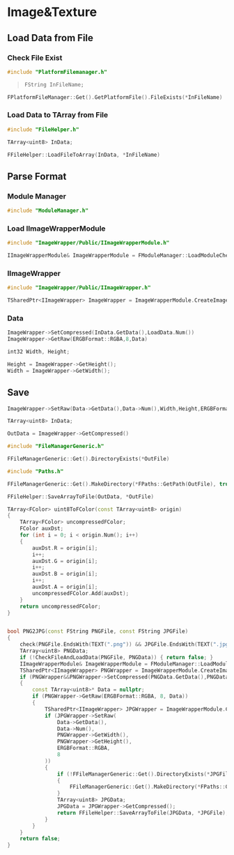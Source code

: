 # Image&Texture
## Load Data from File
### Check File Exist
```c++
#include "PlatformFilemanager.h"
```
> ```c++
>FString InFileName;
>```
```c++
FPlatformFileManager::Get().GetPlatformFile().FileExists(*InFileName)
```
### Load Data to TArray from File
```c++
#include "FileHelper.h"
```

```c++
TArray<uint8> InData;
```
```c++
FFileHelper::LoadFileToArray(InData, *InFileName)
```
## Parse Format
### Module Manager
```c++
#include "ModuleManager.h"
```
### Load IImageWrapperModule
```c++
#include "ImageWrapper/Public/IImageWrapperModule.h"
```
```c++
IImageWrapperModule& ImageWrapperModule = FModuleManager::LoadModuleChecked<IImageWrapperModule>(FName("ImageWrapper"));
```
### IImageWrapper
```c++
#include "ImageWrapper/Public/IImageWrapper.h"
```
```c++
TSharedPtr<IImageWrapper> ImageWrapper = ImageWrapperModule.CreateImageWrapper(EImageFormat::PNG);
```
### Data
```c++
ImageWrapper->SetCompressed(InData.GetData(),LoadData.Num())
ImageWrapper->GetRaw(ERGBFormat::RGBA,8,Data)
```
```c++
int32 Width, Height;
 ```
```c++
Height = ImageWrapper->GetHeight();
Width = ImageWrapper->GetWidth();
```

## Save
```c++
ImageWrapper->SetRaw(Data->GetData(),Data->Num(),Width,Height,ERGBFormat::RGBA,8)
```
```c++
TArray<uint8> InData;
```
```c++
OutData = ImageWrapper->GetCompressed()
```
```c++
#include "FileManagerGeneric.h"
```
```c++
FFileManagerGeneric::Get().DirectoryExists(*OutFile)
```
```c++
#include "Paths.h"
```
```c++
FFileManagerGeneric::Get().MakeDirectory(*FPaths::GetPath(OutFile), true)
```
```c++
FFileHelper::SaveArrayToFile(OutData, *OutFile)
```

```c++
TArray<FColor> uint8ToFColor(const TArray<uint8> origin)
{
	TArray<FColor> uncompressedFColor;
	FColor auxDst;
	for (int i = 0; i < origin.Num(); i++) 
	{
		auxDst.R = origin[i];
		i++;
		auxDst.G = origin[i];
		i++;
		auxDst.B = origin[i];
		i++;
		auxDst.A = origin[i];
		uncompressedFColor.Add(auxDst);
	}
	return uncompressedFColor;
}
```

```c++

bool PNG2JPG(const FString PNGFile, const FString JPGFile)
{
	check(PNGFile.EndsWith(TEXT(".png")) && JPGFile.EndsWith(TEXT(".jpg")));
	TArray<uint8> PNGData;
	if (!CheckFileAndLoadData(PNGFile, PNGData)) { return false; }
	IImageWrapperModule& ImageWrapperModule = FModuleManager::LoadModuleChecked<IImageWrapperModule>(FName("ImageWrapper"));
	TSharedPtr<IImageWrapper> PNGWrapper = ImageWrapperModule.CreateImageWrapper(EImageFormat::PNG);
	if (PNGWrapper&&PNGWrapper->SetCompressed(PNGData.GetData(),PNGData.Num()))
	{
		const TArray<uint8>* Data = nullptr;
		if (PNGWrapper->GetRaw(ERGBFormat::RGBA, 8, Data))
		{
			TSharedPtr<IImageWrapper> JPGWrapper = ImageWrapperModule.CreateImageWrapper(EImageFormat::JPEG);
			if (JPGWrapper->SetRaw(
				Data->GetData(),
				Data->Num(),
				PNGWrapper->GetWidth(),
				PNGWrapper->GetHeight(),
				ERGBFormat::RGBA,
				8
			))
			{
				if (!FFileManagerGeneric::Get().DirectoryExists(*JPGFile))
				{
					FFileManagerGeneric::Get().MakeDirectory(*FPaths::GetPath(JPGFile), true);
				}
				TArray<uint8> JPGData;
				JPGData = JPGWrapper->GetCompressed();
				return FFileHelper::SaveArrayToFile(JPGData, *JPGFile);
			}
		}
	}
	return false;
}
```
